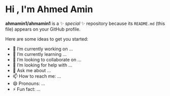 <div class="banner-text"><h1>Hi , I'm Ahmed Amin <img src="https://media.giphy.com/media/hvRJCLFzcasrR4ia7z/giphy.gif" style="width:5px"alt="wave" class="wave_img"></h1>



**ahmamin1/ahmamin1** is a ✨ _special_ ✨ repository because its `README.md` (this file) appears on your GitHub profile.


Here are some ideas to get you started:

- 🔭 I’m currently working on ...
- 🌱 I’m currently learning ...
- 👯 I’m looking to collaborate on ...
- 🤔 I’m looking for help with ...
- 💬 Ask me about ...
- 📫 How to reach me: ...
- 😄 Pronouns: ...
- ⚡ Fun fact: ...

